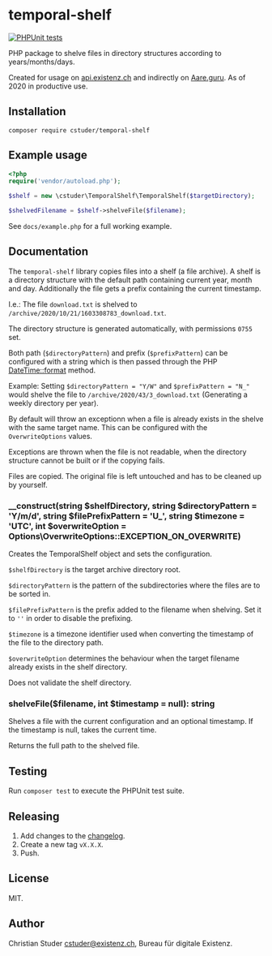 # temporal-shelf

[![PHPUnit tests](https://github.com/cstuder/temporal-shelf/workflows/PHPUnit%20tests/badge.svg)](https://github.com/cstuder/temporal-shelf/actions?query=workflow%3A%22PHPUnit+tests%22)

PHP package to shelve files in directory structures according to years/months/days.

Created for usage on [api.existenz.ch](https://api.existenz.ch) and indirectly on [Aare.guru](https://aare.guru). As of 2020 in productive use.

## Installation

`composer require cstuder/temporal-shelf`

## Example usage

```php
<?php
require('vendor/autoload.php');

$shelf = new \cstuder\TemporalShelf\TemporalShelf($targetDirectory);

$shelvedFilename = $shelf->shelveFile($filename);
```

See `docs/example.php` for a full working example.

## Documentation

The `temporal-shelf` library copies files into a shelf (a file archive). A shelf is a directory structure with the default path containing current year, month and day. Additionally the file gets a prefix containing the current timestamp.

I.e.: The file `download.txt` is shelved to `/archive/2020/10/21/1603308783_download.txt`.

The directory structure is generated automatically, with permissions `0755` set.

Both path (`$directoryPattern`) and prefix (`$prefixPattern`) can be configured with a string which is then passed through the PHP [DateTime::format](https://www.php.net/manual/en/datetime.format.php) method.

Example: Setting `$directoryPattern = "Y/W"` and `$prefixPattern = "N_"` would shelve the file to `/archive/2020/43/3_download.txt` (Generating a weekly directory per year).

By default will throw an exceptionn when a file is already exists in the shelve with the same target name. This can be configured with the `OverwriteOptions` values.

Exceptions are thrown when the file is not readable, when the directory structure cannot be built or if the copying fails.

Files are copied. The original file is left untouched and has to be cleaned up by yourself.

### \_\_construct(string $shelfDirectory, string $directoryPattern = 'Y/m/d', string \$filePrefixPattern = 'U\_', string \$timezone = 'UTC', int \$overwriteOption = Options\OverwriteOptions::EXCEPTION_ON_OVERWRITE)

Creates the TemporalShelf object and sets the configuration.

`$shelfDirectory` is the target archive directory root.

`$directoryPattern` is the pattern of the subdirectories where the files are to be sorted in.

`$filePrefixPattern` is the prefix added to the filename when shelving. Set it to `''` in order to disable the prefixing.

`$timezone` is a timezone identifier used when converting the timestamp of the file to the directory path.

`$overwriteOption` determines the behaviour when the target filename already exists in the shelf directory.

Does not validate the shelf directory.

### shelveFile($filename, int $timestamp = null): string

Shelves a file with the current configuration and an optional timestamp. If the timestamp is null, takes the current time.

Returns the full path to the shelved file.

## Testing

Run `composer test` to execute the PHPUnit test suite.

## Releasing

1. Add changes to the [changelog](CHANGELOG.md).
1. Create a new tag `vX.X.X`.
1. Push.

## License

MIT.

## Author

Christian Studer <cstuder@existenz.ch>, Bureau für digitale Existenz.
